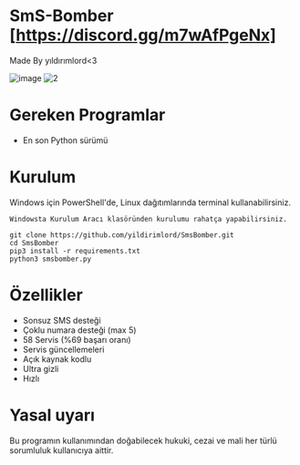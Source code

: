 
# SmS-Bomber [https://discord.gg/m7wAfPgeNx]
Made By yıldırımlord<3

![image](https://user-images.githubusercontent.com/123809149/219619883-17e566e0-284c-4f6d-94fe-379c2207b206.png)
![2](https://user-images.githubusercontent.com/123809149/219620939-717957d8-3699-4471-9a35-091afa9119fb.png)

# Gereken Programlar
- En son Python sürümü
# Kurulum
Windows için PowerShell'de, Linux dağıtımlarında terminal kullanabilirsiniz.
```
Windowsta Kurulum Aracı klasöründen kurulumu rahatça yapabilirsiniz.
```

```
git clone https://github.com/yildirimlord/SmsBomber.git
cd SmsBomber
pip3 install -r requirements.txt
python3 smsbomber.py
```
# Özellikler
- Sonsuz SMS desteği
- Çoklu numara desteği (max 5)
- 58 Servis (%69 başarı oranı)
- Servis güncellemeleri
- Açık kaynak kodlu
- Ultra gizli
- Hızlı
# Yasal uyarı
Bu programın kullanımından doğabilecek hukuki, cezai ve mali her türlü sorumluluk kullanıcıya aittir.
